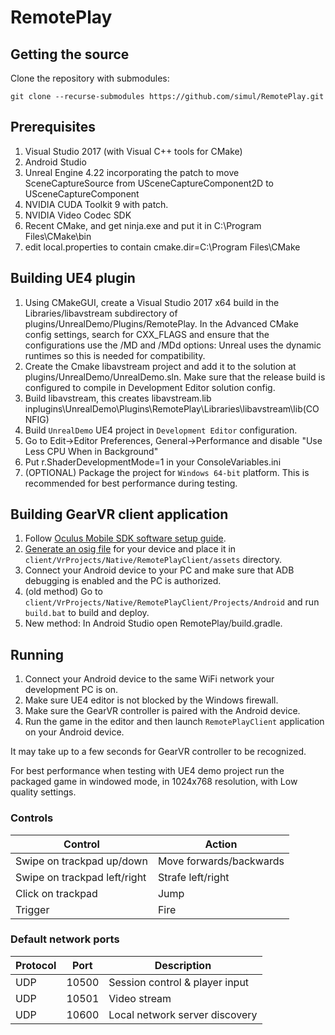 # RemotePlay

## Getting the source

Clone the repository with submodules:

    git clone --recurse-submodules https://github.com/simul/RemotePlay.git

## Prerequisites

1. Visual Studio 2017 (with Visual C++ tools for CMake)
2. Android Studio
3. Unreal Engine 4.22 incorporating the patch to move SceneCaptureSource from USceneCaptureComponent2D to USceneCaptureComponent
4. NVIDIA CUDA Toolkit 9 with patch.
5. NVIDIA Video Codec SDK
6. Recent CMake, and get ninja.exe and put it in C:\Program Files\CMake\bin
7. edit local.properties to contain cmake.dir=C\:\\Program Files\\CMake
	
## Building UE4 plugin

1. Using CMakeGUI, create a Visual Studio 2017 x64 build in the Libraries/libavstream subdirectory of plugins/UnrealDemo/Plugins/RemotePlay. In the Advanced CMake config settings, search for CXX_FLAGS and ensure that the configurations use the /MD and /MDd options: Unreal uses the dynamic runtimes so this is needed for compatibility.
2. Create the Cmake libavstream project and add it to the solution at plugins/UnrealDemo/UnrealDemo.sln. Make sure that the release build is configured to compile in Development Editor solution config.
3. Build libavstream, this creates libavstream.lib inplugins\UnrealDemo\Plugins\RemotePlay\Libraries\libavstream\lib\(CONFIG)
4. Build `UnrealDemo` UE4 project in `Development Editor` configuration.
5. Go to Edit->Editor Preferences, General->Performance and disable "Use Less CPU When in Background"
6. Put r.ShaderDevelopmentMode=1 in your ConsoleVariables.ini
7. (OPTIONAL) Package the project for `Windows 64-bit` platform. This is recommended for best performance during testing.

## Building GearVR client application

1. Follow [Oculus Mobile SDK software setup guide](https://developer.oculus.com/documentation/mobilesdk/latest/concepts/mobile-studio-setup-android/).
2. [Generate an osig file](https://dashboard.oculus.com/tools/osig-generator/) for your device and place it in `client/VrProjects/Native/RemotePlayClient/assets` directory.
3. Connect your Android device to your PC and make sure that ADB debugging is enabled and the PC is authorized.
4. (old method) Go to `client/VrProjects/Native/RemotePlayClient/Projects/Android` and run `build.bat` to build and deploy.
5. New method: In Android Studio open RemotePlay/build.gradle.

## Running

1. Connect your Android device to the same WiFi network your development PC is on.
2. Make sure UE4 editor is not blocked by the Windows firewall.
3. Make sure the GearVR controller is paired with the Android device.
4. Run the game in the editor and then launch `RemotePlayClient` application on your Android device.

It may take up to a few seconds for GearVR controller to be recognized.

For best performance when testing with UE4 demo project run the packaged game in windowed mode, in 1024x768 resolution, with Low quality settings.

### Controls

| Control | Action |
|--|--|
| Swipe on trackpad up/down | Move forwards/backwards |
| Swipe on trackpad left/right | Strafe left/right |
| Click on trackpad | Jump |
| Trigger | Fire |

### Default network ports

| Protocol | Port  | Description |
| ---------|-------|-------------|
| UDP      | 10500 | Session control & player input
| UDP      | 10501 | Video stream
| UDP      | 10600 | Local network server discovery
